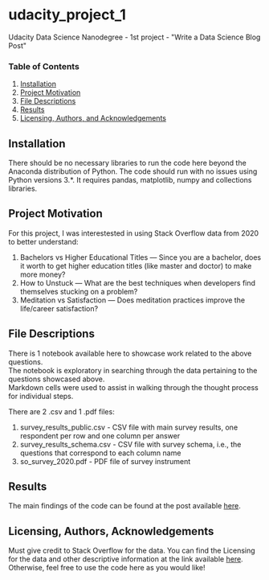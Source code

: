 # udacity_project_1
Udacity Data Science Nanodegree - 1st project - "Write a Data Science Blog Post"


### Table of Contents

1. [Installation](#installation)
2. [Project Motivation](#motivation)
3. [File Descriptions](#files)
4. [Results](#results)
5. [Licensing, Authors, and Acknowledgements](#licensing)

## Installation <a name="installation"></a>

There should be no necessary libraries to run the code here beyond the Anaconda distribution of Python.  The code should run with no issues using Python versions 3.*.
It requires pandas, matplotlib, numpy and collections libraries.

## Project Motivation<a name="motivation"></a>

For this project, I was interestested in using Stack Overflow data from 2020 to better understand:

1. Bachelors vs Higher Educational Titles — Since you are a bachelor, does it worth to get higher education titles (like master and doctor) to make more money?
2. How to Unstuck — What are the best techniques when developers find themselves stucking on a problem?
3. Meditation vs Satisfaction — Does meditation practices improve the life/career satisfaction?


## File Descriptions <a name="files"></a>

There is 1 notebook available here to showcase work related to the above questions.  
The notebook is exploratory in searching through the data pertaining to the questions showcased above.  
Markdown cells were used to assist in walking through the thought process for individual steps.  

There are 2 .csv and 1 .pdf files:
1. survey_results_public.csv - CSV file with main survey results, one respondent per row and one column per answer
2. survey_results_schema.csv - CSV file with survey schema, i.e., the questions that correspond to each column name
3. so_survey_2020.pdf - PDF file of survey instrument



## Results<a name="results"></a>

The main findings of the code can be found at the post available [here](https://medium.com/@bruno_prado/3-facts-about-developers-you-didnt-know-bb3d7a867c13).

## Licensing, Authors, Acknowledgements<a name="licensing"></a>

Must give credit to Stack Overflow for the data.  You can find the Licensing for the data and other descriptive information at the link available [here](https://insights.stackoverflow.com/survey).  Otherwise, feel free to use the code here as you would like! 
